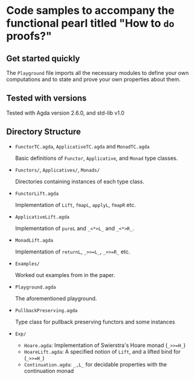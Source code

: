 # Code samples to accompany the functional pearl titled "How to `do` proofs?"

## Get started quickly

The `Playground` file imports all the necessary modules to define your own computations and to state and prove your own properties about them.

## Tested with versions 

Tested with Agda version 2.6.0, and std-lib v1.0

## Directory Structure

* `FunctorTC.agda`, `ApplicativeTC.agda` and `MonadTC.agda`

  Basic definitions of `Functor`, `Applicative`, and `Monad` type classes.

* `Functors/`, `Applicatives/`, `Monads/`

  Directories containing instances of each type class.

* `FunctorLift.agda`

  Implementation of `Lift`, `fmapL`, `applyL`, `fmapR` etc.

* `ApplicativeLift.agda`

  Implementation of `pureL` and `_<*>L_` and `_<*>R_`.

* `MonadLift.agda`

  Implementation of `returnL`, `_>>=L_`, `_>>=R_` etc.

* `Examples/`

  Worked out examples from in the paper.

* `Playground.agda`

  The aforementioned playground.

* `PullbackPreserving.agda`

  Type class for pullback preserving functors and some instances

* `Exp/`
  - `Hoare.agda`: Implementation of Swierstra's Hoare monad (`_>>=H_`)
  - `HoareLift.agda`: A specified notion of `Lift`, and a lifted bind for (`_>>=H_`)
  - `Continuation.agda`: `_,L_` for decidable properties with the continuation monad
